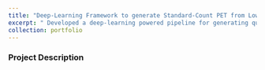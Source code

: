 ```yaml
---
title: "Deep-Learning Framework to generate Standard-Count PET from Low-Count PET"
excerpt: " Developed a deep-learning powered pipeline for generating quantitative Standard-Count preclinical PET (SC-PET) images from different realizations of Low-Count preclinical PET (LC-PET). For generating SC-PET images we developed a novel deep-learning architecture called Attention based Residual Dilated Network (ARD-Net) consisting of Enhancement Attention Modules (EAM) for efficient feature learning and feature consolidation. The performance of the architecture was evaluated utilizing a multiobjective evaluation framework which consists of fidelity based metrics, task based segmentation performance analysis followed by a task-based quantification analysis to test the robustness of our designed DL framework to extreme low-count PET quantitative and segmentation recovery. <br/> The above pipeline was also replicated to design a self-supervised learning framework ustlizing the Noise2Noise principle where SC-PET images were generated from Low-Count PET images only without corresponding ground truth.  <br/><br/><img src='/images/dl-denoise.JPG'>"
collection: portfolio
---
```

### Project Description

